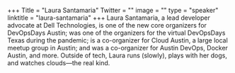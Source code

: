+++
Title = "Laura Santamaria"
Twitter = ""
image = ""
type = "speaker"
linktitle = "laura-santamaria"
+++
Laura Santamaria, a lead developer advocate at Dell Technologies, is one of the new core organizers for DevOpsDays Austin; was one of the organizers for the virtual DevOpsDays Texas during the pandemic; is a co-organizer for Cloud Austin, a large local meetup group in Austin; and was a co-organizer for Austin DevOps, Docker Austin, and more. Outside of tech, Laura runs (slowly), plays with her dogs, and watches clouds—the real kind.
